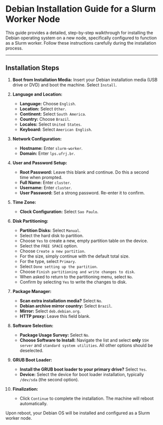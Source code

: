 # Debian Installation Guide for a Slurm Worker Node

This guide provides a detailed, step-by-step walkthrough for installing the Debian operating system on a new node, specifically configured to function as a Slurm worker. Follow these instructions carefully during the installation process.

---

## Installation Steps

1.  **Boot from Installation Media:** Insert your Debian installation media (USB drive or DVD) and boot the machine. Select `Install`.

2.  **Language and Location:**
    * **Language:** Choose `English`.
    * **Location:** Select `Other`.
    * **Continent:** Select `South America`.
    * **Country:** Choose `Brazil`.
    * **Locales:** Select `United States`.
    * **Keyboard:** Select `American English`.

3.  **Network Configuration:**
    * **Hostname:** Enter `slurm-worker`.
    * **Domain:** Enter `lps.ufrj.br`.

4.  **User and Password Setup:**
    * **Root Password:** Leave this blank and continue. Do this a second time when prompted.
    * **Full Name:** Enter `cluster`.
    * **Username:** Enter `cluster`.
    * **User Password:** Set a strong password. Re-enter it to confirm.

5.  **Time Zone:**
    * **Clock Configuration:** Select `Sao Paulo`.

6.  **Disk Partitioning:**
    * **Partition Disks:** Select `Manual`.
    * Select the hard disk to partition.
    * Choose `Yes` to create a new, empty partition table on the device.
    * Select the `FREE SPACE` option.
    * Choose `Create a new partition`.
    * For the size, simply continue with the default total size.
    * For the type, select `Primary`.
    * Select `Done setting up the partition`.
    * Choose `Finish partitioning and write changes to disk`.
    * When asked to return to the partitioning menu, select `No`.
    * Confirm by selecting `Yes` to write the changes to disk.

7.  **Package Manager:**
    * **Scan extra installation media?** Select `No`.
    * **Debian archive mirror country:** Select `Brazil`.
    * **Mirror:** Select `deb.debian.org`.
    * **HTTP proxy:** Leave this field blank.

8.  **Software Selection:**
    * **Package Usage Survey:** Select `No`.
    * **Choose Software to Install:** Navigate the list and select **only** `SSH server` and `standard system utilities`. All other options should be deselected.

9.  **GRUB Boot Loader:**
    * **Install the GRUB boot loader to your primary drive?** Select `Yes`.
    * **Device:** Select the device for boot loader installation, typically `/dev/sda` (the second option).

10. **Finalization:**
    * Click `Continue` to complete the installation. The machine will reboot automatically.

Upon reboot, your Debian OS will be installed and configured as a Slurm worker node.